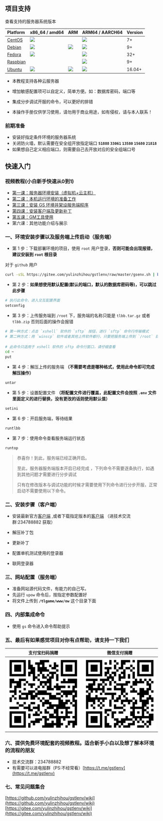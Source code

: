 ## 项目支持

查看支持的服务器系统版本 

| Platform                                                   | x86_64 / amd64                                               | ARM                                                          | ARM64 / AARCH64                                              | Version |
| :--------------------------------------------------------- | :----------------------------------------------------------- | :----------------------------------------------------------- | :----------------------------------------------------------- | ------- |
| <a href="https://docs.docker.com/engine/install/centos/" target="_blank" rel="nofollow noopener">CentOS</a>   | ![](https://docs.docker.com/assets/images/green-check.svg)|                                                              | ![](https://docs.docker.com/assets/images/green-check.svg) | 7+      |
| <a href="https://docs.docker.com/engine/install/debian/" target="_blank" rel="nofollow noopener">Debian</a>  | ![](https://docs.docker.com/assets/images/green-check.svg) | ![](https://docs.docker.com/assets/images/green-check.svg) | ![](https://docs.docker.com/assets/images/green-check.svg) | 9+      |
| <a href="https://docs.docker.com/engine/install/Fedora/" target="_blank" rel="nofollow noopener">Fedora</a>  | ![](https://docs.docker.com/assets/images/green-check.svg)|                                                              | ![](https://docs.docker.com/assets/images/green-check.svg) | 32+     |
| <a href="https://docs.docker.com/engine/install/Raspbian/" target="_blank" rel="nofollow noopener">Raspbian</a>  |                                                              | [](https://docs.docker.com/assets/images/green-check.svg) | ![](https://docs.docker.com/assets/images/green-check.svg) | 9+      |
| <a href="https://docs.docker.com/engine/install/ubuntu/" target="_blank" rel="nofollow noopener">Ubuntu</a>   | ![](https://docs.docker.com/assets/images/green-check.svg) | ![](https://docs.docker.com/assets/images/green-check.svg) | ![](https://docs.docker.com/assets/images/green-check.svg) | 16.04+

- 本教程支持各种云服务器

- 增加敏感配置项可以自定义，简单方便。如：数据库密码，端口等

- 集成分步调试开服的命令，可以更好的排错

- 本操作手册仅供学习使用，请勿用于商业用途，如有侵权，请与本人联系！

### 前期准备

- 安装好指定条件环境的服务器系统
- 关闭防火墙，默认需要在安全组开放指定端口 **`51888`  `33061` `13580` `15680` `21818`** 
- 如果想自己定义相应端口，则需要自己去开放对应的安全组端口号

## 快速入门

### 视频教程(小白新手快速从0到1)
- [第一课：服务器环境安装（虚拟机+云主机）](https://www.bilibili.com/video/BV1oN411y7r7/)
- [第二课：本机运行环境的准备工作](https://www.bilibili.com/video/BV1Jh411c7ud/)
- [第三课：安装 GS 环境并架设服务端程序](https://www.bilibili.com/video/BV1eu4y1f7Pd/)
- [第四课：安装客户端及更新补丁](https://www.bilibili.com/video/BV1Cz4y1B7RU/)
- [第五课：GM工具使用](https://www.bilibili.com/video/BV1Gh411c7GD/)
- 第六课：其他功能介绍与展示

### 一、环境安装步骤以及服务端上传启动（服务端）

- 第 1 步：下载部署环境的项目，使用 `root` 用户登录，**否则可能会出现报错，建议安装到 `root` 根目录**

对于 `github` 用户
```bash
curl -sSL https://gitee.com/yulinzhihou/gstlenv/raw/master/gsenv.sh | bash
```

- 第 2 步：**如果想使用默认配置(默认的端口，默认的数据库密码等)，可以跳过此步骤**

```bash
# 执行此命令，进入交互配置界面
setconfig
```

- 第 3 步：上传服务端到 `/root` 下，服务端的名称只能是  `tlbb.tar.gz` 或者 `tlbb.zip` 否则后面的操作会报错

```bash
# 第一种方式：点击 `xshell` 软件的 `sftp` 按钮，进行 `sftp` 命令行传输模式 
# 第二种方式：用 `winscp` 软件或者其他上传软件都行，只要把服务端上传到 `/root` 目录下即可（此方法需要输入以下命令）

# 此命令只适用于 xshell 软件的 sftp 命令行窗口，请仔细查看
cd ~
put
```

- 第 4 步：解压上传的服务端 **（不需要考虑是哪种格式，使用此命令即可完成解压操作）**

```bash
untar
```

- 第 5 步：设置配置文件 **（将配置文件进行覆盖，此配置文件会按照 `.env` 文件里面定义的进行替换，没有更改的话则使用默认值）**

```bash
setini
```

- 第 6 步：开启服务端，等待结果

```bash
runtlbb
```

- 第 7 步：使用命令查看服务端运行状态

```bash
runtop
```

>   恭喜你！到此，服务端已经正确开启。
>
>   至此，服务器服务端版本开启已经完成 ，下列命令不需要逐条执行，如遇到其他问题才需要进行分步调试
>
>   只有在修改版本与调试功能的时候才需要使用下列命令进行分步开服，正常启动不需要使用以下命令。


### 二、安装步骤（客户端）

- 安装最新官方[客户端](http://tl.changyou.com/download/index.shtml) ,或者下载指定版本的[客户端](https://qm.qq.com/cgi-bin/qm/qr?k=U88GIGoFjAcy9kkX3hJ-Xv0qRvSXB3ej) （进技术交流群:234788882 获取）

- 解压补丁包
- 更新补丁
- 配置单机测试使用的登录器
- 联网登录器

### 三、网站配置（服务端）

- 准备网站源代码文件，有能力的自己写。
- 先运行 `upow` 命令后，按指定参数配置好
- 将文件上传到 **`/tlgame/www/ow`**  这个目录下面

### 四、内部集成命令
- 使用 `gs` 命令进入命令帮助提示

### 五、最后有如果感觉项目对你有点帮助，请支持一下我们
| 支付宝扫码捐赠    | 微信支付捐赠         |
| ----------------- | -------------------- |
| ![](alipay.png) | ![](wechatpay.png) |

### 六、提供免费环境配套的视频教程。适合新手小白以及想了解本环境的流程的朋友
-   技术交流群：234788882
-   有需要可以进电报群（PS:不经常看）[https://t.me/gstlenv](https://t.me/gstlenv)


### 七、常见问题集合

[https://github.com/yulinzhihou/gstlenv/wiki](https://github.com/yulinzhihou/gstlenv/wiki)
[https://gitee.com/yulinzhihou/gstlenv/wiki](https://gitee.com/yulinzhihou/gstlenv/wiki)